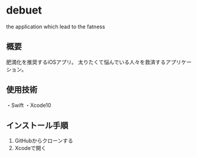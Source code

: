 # debuet
the application which lead to the fatness

## 概要

肥満化を推奨するiOSアプリ。
太りたくて悩んでいる人々を救済するアプリケーション。

## 使用技術

・Swift
・Xcode10

##  インストール手順

1. GitHubからクローンする
1. Xcodeで開く
